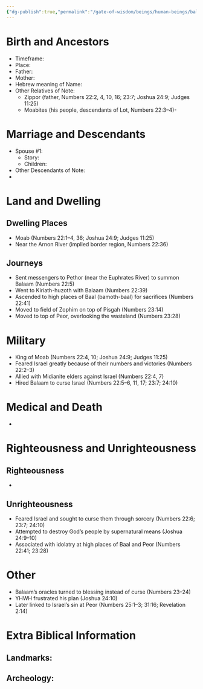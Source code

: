 ```yaml
---
{"dg-publish":true,"permalink":"/gate-of-wisdom/beings/human-beings/balak/","tags":["#GateWisdom","#Being","#HumanBeing"]}
---
```



# Birth and Ancestors
- Timeframe:
- Place:
- Father:
- Mother:
- Hebrew meaning of Name:
- Other Relatives of Note:
	- Zippor (father, Numbers 22:2, 4, 10, 16; 23:7; Joshua 24:9; Judges 11:25)
    - Moabites (his people, descendants of Lot, Numbers 22:3–4)-  

# Marriage and Descendants
- Spouse #1:
	- Story:
	- Children:
- Other Descendants of Note:
-  

# Land and Dwelling
## Dwelling Places
- Moab (Numbers 22:1–4, 36; Joshua 24:9; Judges 11:25)
- Near the Arnon River (implied border region, Numbers 22:36)

## Journeys
- Sent messengers to Pethor (near the Euphrates River) to summon Balaam (Numbers 22:5)
- Went to Kiriath-huzoth with Balaam (Numbers 22:39)
- Ascended to high places of Baal (bamoth-baal) for sacrifices (Numbers 22:41)
- Moved to field of Zophim on top of Pisgah (Numbers 23:14)
- Moved to top of Peor, overlooking the wasteland (Numbers 23:28)

# Military
- King of Moab (Numbers 22:4, 10; Joshua 24:9; Judges 11:25)
- Feared Israel greatly because of their numbers and victories (Numbers 22:2–3)
- Allied with Midianite elders against Israel (Numbers 22:4, 7)
- Hired Balaam to curse Israel (Numbers 22:5–6, 11, 17; 23:7; 24:10)

# Medical and Death
- 

# Righteousness and Unrighteousness
## Righteousness
- 

## Unrighteousness
- Feared Israel and sought to curse them through sorcery (Numbers 22:6; 23:7; 24:10)
- Attempted to destroy God’s people by supernatural means (Joshua 24:9–10)
- Associated with idolatry at high places of Baal and Peor (Numbers 22:41; 23:28)

# Other
- Balaam’s oracles turned to blessing instead of curse (Numbers 23–24)
- YHWH frustrated his plan (Joshua 24:10)
- Later linked to Israel’s sin at Peor (Numbers 25:1–3; 31:16; Revelation 2:14)


# Extra Biblical Information
## Landmarks:

## Archeology: 


